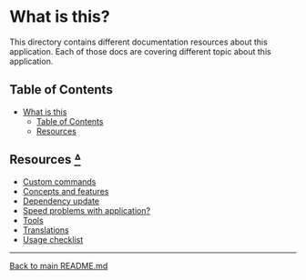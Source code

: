 # What is this?

This directory contains different documentation resources about this
application. Each of those docs are covering different topic about this
application.

## Table of Contents

* [What is this](#what-is-this)
  * [Table of Contents](#table-of-contents)
  * [Resources](#resources-table-of-contents)

## Resources [ᐞ](#table-of-contents)

* [Custom commands](COMMANDS.md)
* [Concepts and features](CONCEPTS_AND_FEATURES.md)
* [Dependency update](DEPENDENCY_UPDATE.md)
* [Speed problems with application?](SPEED_UP_DOCKER_COMPOSE.md)
* [Tools](TOOLS.md)
* [Translations](TRANSLATIONS.md)
* [Usage checklist](USAGE_CHECKLIST.md)

---

[Back to main README.md](../README.md)
